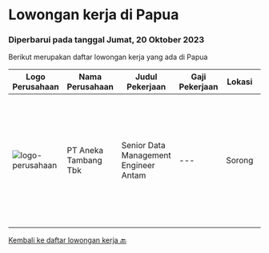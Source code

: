 
  # Lowongan kerja di Papua

  ### Diperbarui pada tanggal Jumat, 20 Oktober 2023

  Berikut merupakan daftar lowongan kerja yang ada di Papua

  |Logo Perusahaan | Nama Perusahaan | Judul Pekerjaan | Gaji Pekerjaan | Lokasi | Deskripsi | Tanggal diunggah | Pranala |
  | -------------- | --------------- | --------------- | --------- | --------- | -------------- | ------- | ----------- |
  |![logo-perusahaan](https://image-service-cdn.seek.com.au/a25587edc86ce6ef79355b2886d3aab91b07e6a0/ee4dce1061f3f616224767ad58cb2fc751b8d2dc)|PT Aneka Tambang Tbk|Senior Data Management Engineer  Antam|---|Sorong|About this positionPosisi Yang Dibutuhkan: Senior Data Management EngineerTugas dan tanggung jawab big data engineer Mendesain dan melakukan...|Selasa, 17 Oktober 2023|https://www.jobstreet.co.id/id/job/senior-data-management-engineer-antam-1037213002?token=0~f591013c-2df5-49bf-9f48-95f7de2a4ea1&sectionRank=1&jobId=jobstreet-id-job-1037213002|


  [Kembali ke daftar lowongan kerja 🔙](../README.md#daftar-lowongan-kerja)
  